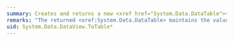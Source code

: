 ```yaml
---
summary: Creates and returns a new <xref href="System.Data.DataTable"></xref> based on rows in an existing <xref href="System.Data.DataView"></xref>.
remarks: "The returned <xref:System.Data.DataTable> maintains the values of the following properties from the source <xref:System.Data.DataTable>: <xref:System.Data.DataTable.Namespace%2A>, <xref:System.Data.DataTable.Prefix%2A>, <xref:System.Data.DataTable.CultureInfo%2A>, and <xref:System.Data.DataTable.CaseSensitive%2A>. Each column in the resulting <xref:System.Data.DataTable> contains an identical copy of all the corresponding properties in the underlying <xref:System.Data.DataTable>.  \n  \n The <xref:System.Data.DataRow> instances in the returned `DataTable` will contain values that are consistent with CLR semantics. That is, for all data types besides user-defined types, the corresponding column values are copied by value. For user-defined data types, the column data is copied by reference."
uid: System.Data.DataView.ToTable*
---
```

